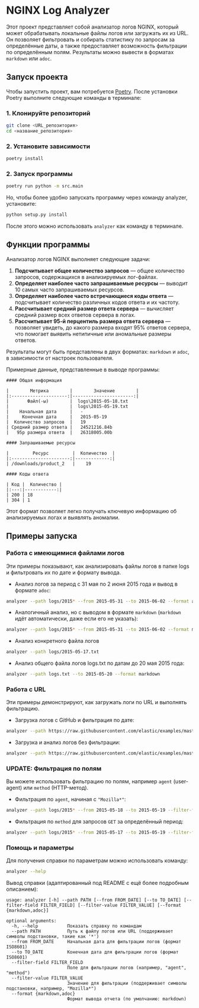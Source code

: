 # NGINX Log Analyzer

Этот проект представляет собой анализатор логов NGINX, который может обрабатывать локальные файлы логов или загружать их из URL. Он позволяет фильтровать и собирать статистику по запросам за определённые даты, а также предоставляет возможность фильтрации по определённым полям. Результаты можно вывести в форматах `markdown` или `adoc`.

## Запуск проекта

Чтобы запустить проект, вам потребуется [Poetry](https://python-poetry.org/). После установки Poetry выполните следующие команды в терминале:

### 1. Клонируйте репозиторий

```bash
git clone <URL_репозитория>
cd <название_репозитория>
```

### 2. Установите зависимости

```bash
poetry install
```

### 2. Запуск программы

```bash
poetry run python -m src.main
```

Но, чтобы более удобно запускать программу через команду analyzer, установите:

```bash
python setup.py install
```

После этого можно использовать ```analyzer``` как команду в терминале.

## Функции программы

Анализатор логов NGINX выполняет следующие задачи:

1. **Подсчитывает общее количество запросов** — общее количество запросов, содержащихся в анализируемых лог-файлах.
2. **Определяет наиболее часто запрашиваемые ресурсы** — выводит 10 самых часто запрашиваемых ресурсов.
3. **Определяет наиболее часто встречающиеся коды ответа** — подсчитывает количество различных кодов ответа и их частоту.
4. **Рассчитывает средний размер ответа сервера** — вычисляет средний размер всех ответов сервера в логах.
5. **Рассчитывает 95-й перцентиль размера ответа сервера** — позволяет увидеть, до какого размера входят 95% ответов сервера, что помогает выявить нетипичные или аномальные размеры ответов.

Результаты могут быть представлены в двух форматах: `markdown` и `adoc`, в зависимости от настроек пользователя.

Примерные данные, представленные в выводе программы:

```plaintext
#### Общая информация

|        Метрика        |        Значение        |
|:---------------------:|-----------------------:|
|       Файл(-ы)        |  logs\2015-05-18.txt
|                       |  logs\2015-05-19.txt
|    Начальная дата     |   -
|     Конечная дата     |   2015-05-19
|  Количество запросов  |   19
| Средний размер ответа |   24521216.84b
|   95p размера ответа  |   26318005.00b

#### Запрашиваемые ресурсы

|         Ресурс         |  Количество  |
|:----------------------:|-------------:|
| /downloads/product_2   |    19

#### Коды ответа

| Код |  Количество |
|:---:|------------:|
| 200 | 18
| 304 | 1
```

Этот формат позволяет легко получать ключевую информацию об анализируемых логах и выявлять аномалии.

## Примеры запуска

### Работа с имеющимися файлами логов

Эти примеры показывают, как анализировать файлы логов в папке logs и фильтровать их по дате и формату вывода.

- Анализ логов за период с 31 мая по 2 июня 2015 года и вывод в формате ```adoc```:

```bash
analyzer --path logs/2015* --from 2015-05-31 --to 2015-06-02 --format adoc
```

- Аналогичный анализ, но с выводом в формате ```markdown``` (```markdown``` идёт автоматически, даже если его не указать):

```bash
analyzer --path logs/2015* --from 2015-05-31 --to 2015-06-02 --format markdown
```

- Анализ конкретного файла логов

```bash
analyzer --path logs/2015-05-17.txt
```

- Анализ общего файла логов logs.txt по датам до 20 мая 2015 года:

```bash
analyzer --path logs.txt --to 2015-05-20 --format markdown
```

### Работа с URL

Эти примеры демонстрируют, как загружать логи по URL и выполнять фильтрацию.

- Загрузка логов с GitHub и фильтрация по дате:

```bash
analyzer --path https://raw.githubusercontent.com/elastic/examples/master/Common%20Data%20Formats/nginx_logs/nginx_logs --from 2015-05-17 --format adoc
```

- Загрузка и анализ логов без фильтрации:

```bash
analyzer --path https://raw.githubusercontent.com/elastic/examples/master/Common%20Data%20Formats/nginx_logs/nginx_logs
```

### UPDATE: Фильтрация по полям

Вы можете использовать фильтрацию по полям, например ```agent``` (user-agent) или ```method``` (HTTP-метод).

- Фильтрация по ```agent```, начиная с ```"Mozilla*"```:

```bash
analyzer --path logs/2015* --from 2015-05-18 --to 2015-05-19 --filter-field agent --filter-value "Mozilla*"
```

- Фильтрация по ```method``` для запросов ```GET``` за определённый период:

```bash
analyzer --path logs/2015* --from 2015-05-17 --to 2015-05-19 --filter-field method --filter-value "GET" --format adoc
```

### Помощь и параметры

Для получения справки по параметрам можно использовать команду:

```bash
analyzer --help
```

Вывод справки (адаптированный под README с ещё более подробным описанием):

```plaintext
usage: analyzer [-h] --path PATH [--from FROM_DATE] [--to TO_DATE] [--filter-field FILTER_FIELD] [--filter-value FILTER_VALUE] [--format {markdown,adoc}]

optional arguments:
  -h, --help           Показать справку по командам
  --path PATH          Путь к файлу логов или URL (поддерживает символы подстановки, такие как '*')
  --from FROM_DATE     Начальная дата для фильтрации логов (формат ISO8601)
  --to TO_DATE         Конечная дата для фильтрации логов (формат ISO8601)
  --filter-field FILTER_FIELD
                       Поле для фильтрации логов (например, "agent", "method")
  --filter-value FILTER_VALUE
                       Значение для фильтрации (поддерживает символы подстановки, например, "Mozilla*")
  --format {markdown,adoc}
                       Формат вывода отчета (по умолчанию: markdown)
```